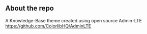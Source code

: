 ## About the repo
A Knowledge-Base theme created using open source Admin-LTE https://github.com/ColorlibHQ/AdminLTE
